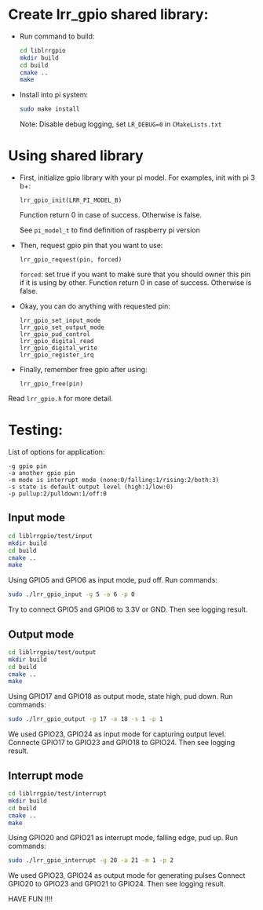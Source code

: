 # Create lrr_gpio shared library:
- Run command to build:
    ```sh
    cd liblrrgpio
    mkdir build
    cd build
    cmake ..
    make
    ```

- Install into pi system:
    ```sh
    sudo make install
    ```

    Note: Disable debug logging, set `LR_DEBUG=0` in `CMakeLists.txt`

# Using shared library
- First, initialize gpio library with your pi model. For examples, init with pi 3 b+:
    ```
    lrr_gpio_init(LRR_PI_MODEL_B)
    ```
    Function return 0 in case of success. Otherwise is false.

    See `pi_model_t` to find definition of raspberry pi version

- Then, request gpio pin that you want to use:
    ```
    lrr_gpio_request(pin, forced)
    ```
    `forced`: set true if you want to make sure that you should owner this pin if it is using by other.
    Function return 0 in case of success. Otherwise is false.

- Okay, you can do anything with requested pin:
    ```
    lrr_gpio_set_input_mode
    lrr_gpio_set_output_mode
    lrr_gpio_pud_control
    lrr_gpio_digital_read
    lrr_gpio_digital_write
    lrr_gpio_register_irq
    ```

- Finally, remember free gpio after using:
    ```
    lrr_gpio_free(pin)
    ```

Read `lrr_gpio.h` for more detail.

# Testing:
List of options for application:
```
-g gpio pin
-a another gpio pin
-m mode is interrupt mode (none:0/falling:1/rising:2/both:3)
-s state is default output level (high:1/low:0)
-p pullup:2/pulldown:1/off:0
```

## Input mode
```sh
cd liblrrgpio/test/input
mkdir build
cd build
cmake ..
make
```

Using GPIO5 and GPIO6 as input mode, pud off. Run commands:
```sh
sudo ./lrr_gpio_input -g 5 -a 6 -p 0
```
Try to connect GPIO5 and GPIO6 to 3.3V or GND. Then see logging result.

## Output mode
```sh
cd liblrrgpio/test/output
mkdir build
cd build
cmake ..
make
```

Using GPIO17 and GPIO18 as output mode, state high, pud down. Run commands:
```sh
sudo ./lrr_gpio_output -g 17 -a 18 -s 1 -p 1
```

We used GPIO23, GPIO24 as input mode for capturing output level.
Connecte GPIO17 to GPIO23 and GPIO18 to GPIO24. Then see logging result.

## Interrupt mode
```sh
cd liblrrgpio/test/interrupt
mkdir build
cd build
cmake ..
make
```

Using GPIO20 and GPIO21 as interrupt mode, falling edge, pud up. Run commands:
```sh
sudo ./lrr_gpio_interrupt -g 20 -a 21 -m 1 -p 2
```

We used GPIO23, GPIO24 as output mode for generating pulses
Connect GPIO20 to GPIO23 and GPIO21 to GPIO24. Then see logging result.

HAVE FUN !!!!
